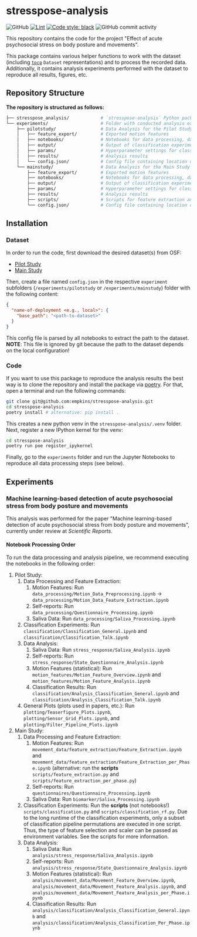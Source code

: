 # stresspose-analysis

![GitHub](https://img.shields.io/github/license/empkins/stresspose-analysis)
[![Lint](https://github.com/empkins/stresspose-analysis/actions/workflows/test-and-lint.yml/badge.svg)](https://github.com/empkins/stresspose-analysis/actions/workflows/test-and-lint.yml)
[![Code style: black](https://img.shields.io/badge/code%20style-black-000000.svg)](https://github.com/psf/black)
![GitHub commit activity](https://img.shields.io/github/commit-activity/m/empkins/stresspose-analysis)

This repository contains the code for the project "Effect of acute psychosocial stress on body posture and movements".

This package contains various helper functions to work with the dataset 
(including [`tpcp`](https://github.com/mad-lab-fau/tpcp) `Dataset` representations) and to process the recorded data.
Additionally, it contains analysis experiments performed with the dataset to reproduce all results, figures, etc.


## Repository Structure

**The repository is structured as follows:**

```bash
├── stresspose_analysis/            # `stresspose-analysis` Python package with helper functions
└── experiments/                    # Folder with conducted analysis experiments; each experiment has its own subfolder
    ├── pilotstudy/                 # Data Analysis for the Pilot Study
    │   ├── feature_export/         # Exported motion features
    │   ├── notebooks/              # Notebooks for data processing, data analysis, classification experiments, plotting, etc. in subfolders
    │   ├── output/                 # Output of classification experiments (pickled models, input features, etc.)
    │   ├── params/                 # Hyperparameter settings for classification experiments
    │   ├── results/                # Analysis results
    │   └── config.json/            # Config file containing location of dataset (ignored because path depend on local configurations)
    └── mainstudy/                  # Data Analysis for the Main Study
        ├── feature_export/         # Exported motion features
        ├── notebooks/              # Notebooks for data processing, data analysis, classification experiments, plotting, etc. in subfolders
        ├── output/                 # Output of classification experiments (pickled models, input features, etc.)
        ├── params/                 # Hyperparameter settings for classification experiments
        ├── results/                # Analysis results
        ├── scripts/                # Scripts for feature extraction and classification experiments
        └── config.json/            # Config file containing location of dataset (ignored because path depend on local configurations)
```

## Installation
### Dataset
In order to run the code, first download the desired dataset(s) from OSF:
   * [Pilot Study](https://osf.io/qvzdg/)
   * [Main Study](https://osf.io/va6t3/)

Then, create a file named `config.json` in the respective `experiment` subfolders 
(`/experiments/pilotstudy` or `/experiments/mainstudy`) folder with the following content:
```json
{
  "name-of-deployment <e.g., local>": {
    "base_path": "<path-to-dataset>"
  }
}
```

This config file is parsed by all notebooks to extract the path to the dataset.   
**NOTE**: This file is ignored by git because the path to the dataset depends on the local configuration!

### Code
If you want to use this package to reproduce the analysis results the best way is to clone the repository and install
the package via [poetry](https://python-poetry.org).
For that, open a terminal and run the following commands:

```bash
git clone git@github.com:empkins/stresspose-analysis.git
cd stresspose-analysis
poetry install # alternative: pip install .
```

This creates a new python venv in the `stresspose-analysis/.venv` folder. Next, register a new IPython kernel for the 
venv:
```bash
cd stresspose-analysis
poetry run poe register_ipykernel
```

Finally, go to the `experiments` folder and run the Jupyter Notebooks to reproduce all data processing steps (see below).

## Experiments

### Machine learning-based detection of acute psychosocial stress from body posture and movements

This analysis was performed for the paper "Machine learning-based detection of acute psychosocial stress from body 
posture and movements", currently under review at _Scientific Reports_.

#### Notebook Processing Order
To run the data processing and analysis pipeline, we recommend executing the notebooks in the following order:
1. Pilot Study:
   1. Data Processing and Feature Extraction:
      1. Motion Features: Run `data_processing/Motion_Data_Preprocessing.ipynb` -> `data_processing/Motion_Data_Feature_Extraction.ipynb`
      2. Self-reports: Run `data_processing/Questionnaire_Processing.ipynb`
      3. Saliva Data: Run `data_processing/Saliva_Processing.ipynb`
   2. Classification Experiments: Run `classification/Classification_General.ipynb` and `classification/Classification_Talk.ipynb`
   3. Data Analysis:
      1. Saliva Data: Run `stress_response/Saliva_Analysis.ipynb`
      2. Self-reports: Run `stress_response/State_Questionnaire_Analysis.ipynb`
      3. Motion Features (statistical): Run `motion_features/Motion_Feature_Overview.ipynb` and `motion_features/Motion_Feature_Analysis.ipynb`
      4. Classification Results: Run `classification/Analysis_Classification_General.ipynb` and `classification/Analysis_Classification_Talk.ipynb`
   4. General Plots (plots used in papers, etc.): Run `plotting/Teaserfigure_Plots.ipynb`, `plotting/Sensor_Grid_Plots.ipynb`, and `plotting/Filter_Pipeline_Plots.ipynb`
2. Main Study:
   1. Data Processing and Feature Extraction:
      1. Motion Features: Run `movement_data/feature_extraction/Feature_Extraction.ipynb` and `movement_data/feature_extraction/Feature_Extraction_per_Phase.ipynb` (alternative: run the **scripts** `scripts/feature_extraction.py` and `scripts/feature_extraction_per_phase.py`) 
      2. Self-reports: Run `questionnaires/Questionnaire_Processing.ipynb` 
      3. Saliva Data: Run `biomarker/Saliva_Processing.ipynb`
   2. Classification Experiments: Run the **scripts** (not notebooks!) `scripts/classification.py` and `scripts/classification_rf.py`.
      Due to the long runtime of the classification experiments, only a subset of classification pipeline permutations are executed in one script. Thus, the type of feature selection and scaler can be passed as environment variables.
      See the scripts for more information.
   3. Data Analysis:
      1. Saliva Data: Run `analysis/stress_response/Saliva_Analysis.ipynb`
      2. Self-reports: Run `analysis/stress_response/State_Questionnaire_Analysis.ipynb`
      3. Motion Features (statistical): Run `analysis/movement_data/Movement_Feature_Overview.ipynb`, `analysis/movement_data/Movement_Feature_Analysis.ipynb`, and `analysis/movement_data/Movement_Feature_Analysis_per_Phase.ipynb`
      4. Classification Results: Run `analysis/classification/Analysis_Classification_General.ipynb` and `analysis/classification/Analysis_Classification_Per_Phase.ipynb`
   
